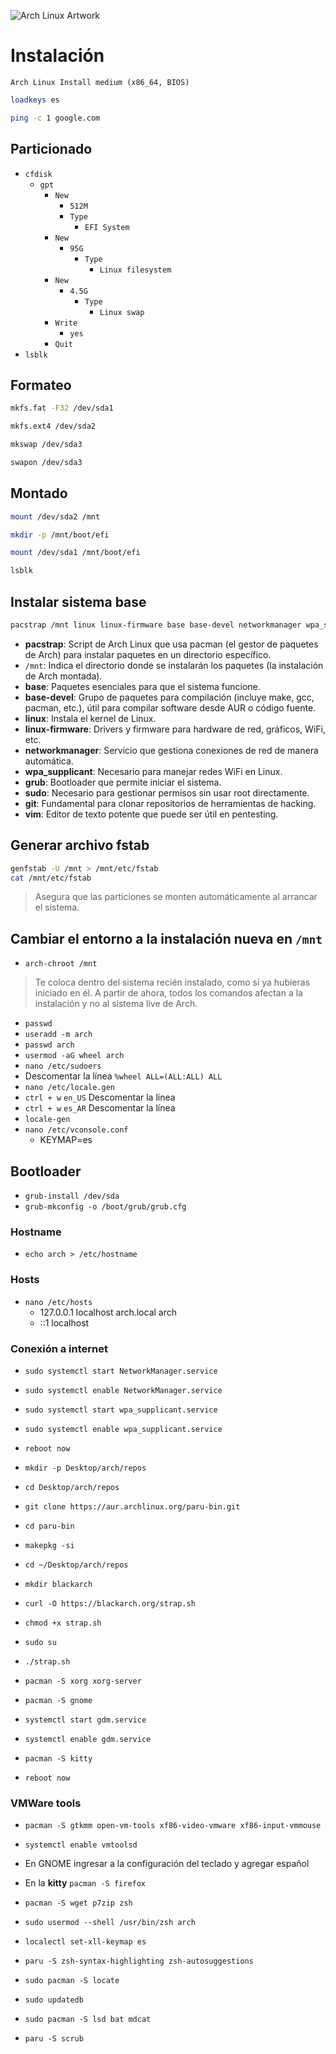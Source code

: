 ![Arch Linux Artwork](https://archlinux.org/static/logos/archlinux-logo-light-90dpi.d36c53534a2b.png)

# Instalación
`Arch Linux Install medium (x86_64, BIOS)`

```bash
loadkeys es
```

```bash
ping -c 1 google.com
```

## Particionado
- `cfdisk`
  - `gpt`
    - `New`
      - `512M`
      - `Type`
        - `EFI System`
    - `New`
      - `95G`
        - `Type`
          - `Linux filesystem`
    - `New`
      - `4.5G`
        - `Type`
          - `Linux swap`
    - `Write`
      - `yes`
    - `Quit`
- `lsblk`

## Formateo
```bash
mkfs.fat -F32 /dev/sda1
```
```bash
mkfs.ext4 /dev/sda2
```
```bash
mkswap /dev/sda3
```
```bash
swapon /dev/sda3
```

## Montado
```bash
mount /dev/sda2 /mnt
```
```bash
mkdir -p /mnt/boot/efi
```
```bash
mount /dev/sda1 /mnt/boot/efi
```
```bash
lsblk
```

## Instalar sistema base

```bash
pacstrap /mnt linux linux-firmware base base-devel networkmanager wpa_supplicant grub git vim sudo nano
```
  - **pacstrap**: Script de Arch Linux que usa pacman (el gestor de paquetes de Arch) para instalar paquetes en un directorio específico.
  - `/mnt`: Indica el directorio donde se instalarán los paquetes (la instalación de Arch montada).
  - **base**: Paquetes esenciales para que el sistema funcione.
  - **base-devel**: Grupo de paquetes para compilación (incluye make, gcc, pacman, etc.), útil para compilar software desde AUR o código fuente.
  - **linux**: Instala el kernel de Linux.
  - **linux-firmware**: Drivers y firmware para hardware de red, gráficos, WiFi, etc.
  - **networkmanager**: Servicio que gestiona conexiones de red de manera automática.
  - **wpa_supplicant**: Necesario para manejar redes WiFi en Linux.
  - **grub**: Bootloader que permite iniciar el sistema.
  - **sudo**: Necesario para gestionar permisos sin usar root directamente.
  - **git**: Fundamental para clonar repositorios de herramientas de hacking.
  - **vim**: Editor de texto potente que puede ser útil en pentesting.

## Generar archivo fstab

```bash
genfstab -U /mnt > /mnt/etc/fstab
cat /mnt/etc/fstab
```
> Asegura que las particiones se monten automáticamente al arrancar el sistema.

## Cambiar el entorno a la instalación nueva en `/mnt`
    
- `arch-chroot /mnt`
> Te coloca dentro del sistema recién instalado, como si ya hubieras iniciado en él.
> A partir de ahora, todos los comandos afectan a la instalación y no al sistema live de Arch.

- `passwd`
- `useradd -m arch`
- `passwd arch`
- `usermod -aG wheel arch`
- `nano /etc/sudoers`
- Descomentar la línea `%wheel ALL=(ALL:ALL) ALL`
- `nano /etc/locale.gen`
- `ctrl + w` `en_US` Descomentar la línea
- `ctrl + w` `es_AR` Descomentar la línea
- `locale-gen`
- `nano /etc/vconsole.conf`
  - KEYMAP=es
 
## Bootloader
- `grub-install /dev/sda`
- `grub-mkconfig -o /boot/grub/grub.cfg`

### Hostname
- `echo arch > /etc/hostname`

### Hosts  
- `nano /etc/hosts`
  - 127.0.0.1 localhost arch.local arch
  - ::1 localhost

### Conexión a internet
- `sudo systemctl start NetworkManager.service`
- `sudo systemctl enable NetworkManager.service`
- `sudo systemctl start wpa_supplicant.service`
- `sudo systemctl enable wpa_supplicant.service`
- `reboot now`

- `mkdir -p Desktop/arch/repos`
- `cd Desktop/arch/repos`
- `git clone https://aur.archlinux.org/paru-bin.git`
- `cd paru-bin`
- `makepkg -si`
- `cd ~/Desktop/arch/repos`
- `mkdir blackarch`
- `curl -O https://blackarch.org/strap.sh`
- `chmod +x strap.sh`
- `sudo su`
- `./strap.sh`
  
- `pacman -S xorg xorg-server`
- `pacman -S gnome`
- `systemctl start gdm.service`
- `systemctl enable gdm.service`
- `pacman -S kitty`
- `reboot now`

### VMWare tools
- `pacman -S gtkmm open-vm-tools xf86-video-vmware xf86-input-vmmouse`
- `systemctl enable vmtoolsd`

- En GNOME ingresar a la configuración del teclado y agregar español
- En la **kitty** `pacman -S firefox`
- `pacman -S wget p7zip zsh`
- `sudo usermod --shell /usr/bin/zsh arch`
- `localectl set-xll-keymap es`
- `paru -S zsh-syntax-highlighting zsh-autosuggestions`
- `sudo pacman -S locate`
- `sudo updatedb`
- `sudo pacman -S lsd bat mdcat`
- `paru -S scrub`
